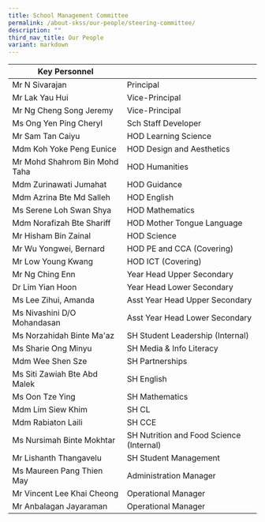 ```yaml
---
title: School Management Committee
permalink: /about-skss/our-people/steering-committee/
description: ""
third_nav_title: Our People
variant: markdown
---
```

| Key Personnel                |                                |
|------------------------------|--------------------------------|
| Mr N Sivarajan               | Principal                      |
| Mr Lak Yau Hui         | Vice-Principal                 |
| Mr Ng Cheng Song Jeremy           | Vice-Principal                 |
| Ms Ong Yen Ping Cheryl       | Sch Staff Developer            |
| Mr Sam Tan Caiyu             | HOD Learning Science                  |
| Mdm Koh Yoke Peng Eunice     | HOD Design and Aesthetics      |
| Mr Mohd Shahrom Bin Mohd Taha            | HOD Humanities                 |
| Mdm Zurinawati Jumahat       | HOD Guidance                     |
| Mdm Azrina Bte Md Salleh            | HOD English                    |
| Ms Serene Loh Swan Shya      | HOD Mathematics                |
| Mdm Norafizah Bte Shariff             | HOD Mother Tongue Language     |
| Mr Hisham Bin Zainal    | HOD Science       |
| Mr Wu Yongwei, Bernard     | HOD PE and CCA  (Covering)                   | 
| Mr Low Young Kwang   | HOD ICT (Covering)       |
| Mr Ng Ching Enn      | Year Head Upper Secondary      |
| Dr Lim Yian Hoon     | Year Head Lower Secondary    |
| Ms Lee Zihui, Amanda | Asst Year Head Upper Secondary |
| Ms Nivashini D/O Mohandasan   | Asst Year Head Lower Secondary   |
| Ms Norzahidah Binte Ma'az               | SH Student Leadership (Internal)          |
| Ms Sharie Ong Minyu           | SH Media & Info Literacy                      |
| Mdm Wee Shen Sze          | SH Partnerships                      |
| Ms Siti Zawiah Bte Abd Malek | SH English                     |            
| Ms Oon Tze Ying                 | SH Mathematics                 |
| Mdm Lim Siew Khim            | SH CL                          |
| Mdm Rabiaton Laili           | SH CCE                          |
| Ms Nursimah Binte Mokhtar            | SH Nutrition and Food Science (Internal)  |
| Mr Lishanth Thangavelu   | SH Student Management |
| Ms Maureen Pang Thien May    | Administration Manager         |
| Mr Vincent Lee Khai Cheong   | Operational Manager            |
| Mr Anbalagan Jayaraman  | Operational Manager            |